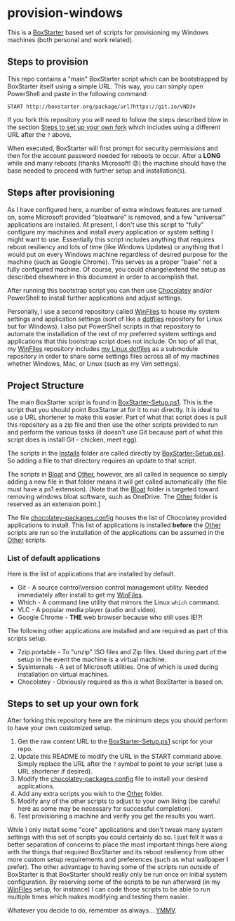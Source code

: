# provision-windows

This is a [BoxStarter](http://boxstarter.org) based set of scripts for provisioning my Windows machines (both personal and work related).

## Steps to provision

This repo contains a "main" BoxStarter script which can be bootstrapped by BoxStarter itself using a simple URL.  This way, you can simply open PowerShell and paste in the following command:

`START http://boxstarter.org/package/url?https://git.io/vND3v`

If you fork this repository you will need to follow the steps described blow in the section [Steps to set up your own fork](README.md#steps-to-set-up-your-own-fork) which includes using a different URL after the `?` above.

When executed, BoxStarter will first prompt for security permissions and then for the account password needed for reboots to occur.  After a **LONG** while and many reboots (thanks Microsoft! :rage:) the machine should have the base needed to proceed with further setup and installation(s).

## Steps after provisioning

As I have configured here, a number of extra windows features are turned on, some Microsoft provided "bloatware" is removed, and a few "universal" applications are installed.  At present, I don't use this script to "fully" configure my machines and install *every* application or system setting I might want to use.  Essentially this script includes anything that requires reboot resiliency and lots of time (like Windows Updates) or anything that I would put on every Windows machine regardless of desired purpose for the machine (such as Google Chrome).  This serves as a proper "base" not a fully configured machine.  Of course, you could change\extend the setup as described elsewhere in this document in order to accomplish that.

After running this bootstrap script you can then use [Chocolatey](https://chocolatey.org) and/or PowerShell to install further applications and adjust settings.

Personally, I use a second repository called [WinFiles](https://github.com/brennanfee/winfiles) to house my system settings and application settings (sort of like a [dotfiles](https://dotfiles.github.io/) repository for Linux but for Windows).  I also put PowerShell scripts in that repository to automate the installation of the rest of my preferred system settings and applications that this bootstrap script does not include.  On top of all that, my [WinFiles](https://github.com/brennanfee/winfiles) repository includes [my Linux dotfiles](https://github.com/brennanfee/dotfiles) as a submodule repository in order to share some settings files across all of my machines whether Windows, Mac, or Linux (such as my Vim settings).

## Project Structure

The main BoxStarter script is found in [BoxStarter-Setup.ps1](boxStarter/Boxstarter-Setup.ps1).  This is the script that you should point BoxStarter at for it to run directly.  It is ideal to use a URL shortener to make this easier.  Part of what that script does is pull this repository as a zip file and then use the other scripts provided to run and perform the various tasks (it doesn't use Git because part of what this script does is install Git - chicken, meet egg).

The scripts in the [Installs](scripts/Installs) folder are called directly by [BoxStarter-Setup.ps1](boxStarter/Boxstarter-Setup.ps1).  So adding a file to that directory requires an update to that script.

The scripts in [Bloat](scripts/Bloat) and [Other](scripts/Other), however, are all called in sequence so simply adding a new file in that folder means it will get called automatically (the file must have a ps1 extension).  \[Note that the [Bloat](scripts/Bloat) folder is targeted toward removing windows bloat software, such as OneDrive.  The [Other](scripts/Other) folder is reserved as an extension point.\]

The file [chocolatey-packages.config](scripts/chocolatey-packages.config) houses the list of Chocolatey provided applications to install.  This list of applications is installed **before** the [Other](scripts/Other) scripts are run so the installation of the applications can be assumed in the [Other](scripts/Other) scripts.

### List of default applications

Here is the list of applications that are installed by default.

* Git - A source control\version control management utility.  Needed immediately after install to get my [WinFiles](https://github.com/brennanfee/winfiles).
* Which - A command line utility that mirrors the Linux `which` command.
* VLC - A popular media player (audio and video).
* Google Chrome - **THE** web browser because who still uses IE!?!

The following other applications are installed and are required as part of this scripts setup.

* 7zip.portable - To "unzip" ISO files and Zip files.  Used during part of the setup in the event the machine is a virtual machine.
* Sysinternals - A set of Microsoft utilities.  One of which is used during installation on virtual machines.
* Chocolatey - Obviously required as this is what BoxStarter is based on.

## Steps to set up your own fork

After forking this repository here are the minimum steps you should perform to have your own customized setup.

1. Get the raw content URL to the [BoxStarter-Setup.ps1](boxStarter/Boxstarter-Setup.ps1) script for your repo.
1. Update this README to modify the URL in the START command above. Simply replace the URL after the `?` symbol to point to your script (use a URL shortener if desired).
1. Modify the [chocolatey-packages.config](scripts/chocolatey-packages.config) file to install your desired applications.
1. Add any extra scripts you wish to the [Other](scripts/Other) folder.
1. Modify any of the other scripts to adjust to your own liking (be careful here as some may be necessary for successful completion).
1. Test provisioning a machine and verify you get the results you want.

While I only install some "core" applications and don't tweak many system settings with this set of scripts you could certainly do so.  I just felt it was a better separation of concerns to place the most important things here along with the things that required BoxStarter and its reboot resiliency from other more custom setup requirements and preferences (such as what wallpaper I prefer).  The other advantage to having some of the scripts run outside of BoxStarter is that BoxStarter should really only be run once on initial system configuration.  By reserving some of the scripts to be run afterward (in my [WinFiles](https://github.com/brennanfee/winfiles) setup, for instance) I can code those scripts to be able to run multiple times which makes modifying and testing them easier.

Whatever you decide to do, remember as always... [YMMV](https://dictionary.cambridge.org/us/dictionary/english/ymmv).

